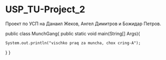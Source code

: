 # USP_TU-Project_2
Проект по УСП на Данаил Жеков, Ангел Димитров и Божидар Петров.

public class MunchGang{
public static void main(String[] Args){

    System.out.println("vischko praq za muncha, chox cring-A");
}
}
